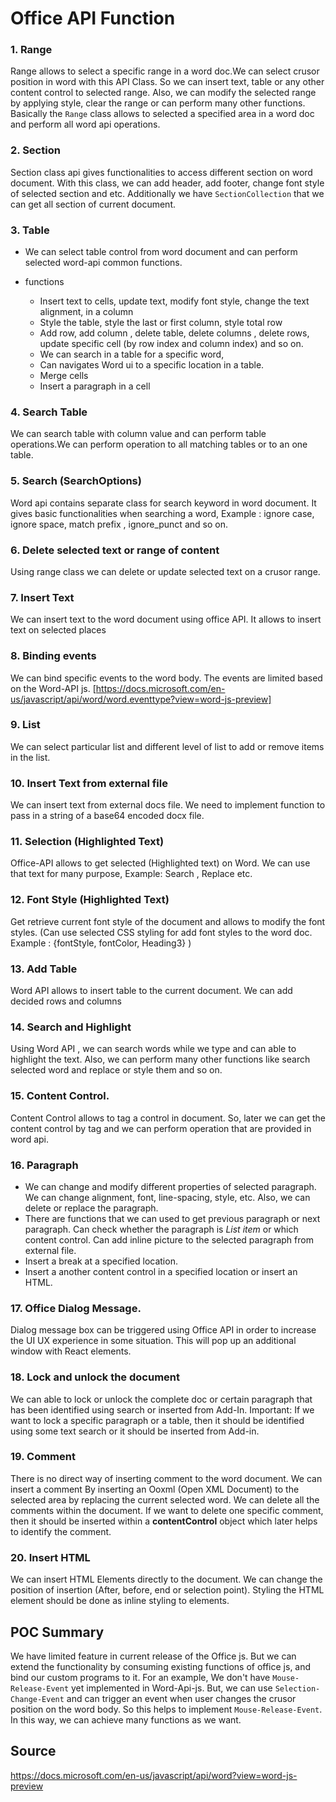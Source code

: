 # Office API Function

### 1. Range

Range allows to select a specific range in a word doc.We can select crusor position in word with this API Class. So we can insert text, table or any other content control to selected range. Also, we can modify the selected range by applying style, clear the range or can perform many other functions. Basically the `Range` class allows to selected a specified area in a word doc and perform all word api operations.

### 2. Section

Section class api gives functionalities to access different section on word document. With this class, we can add header, add footer, change font style of selected section and etc.
Additionally we have `SectionCollection` that we can get all section of current document.

### 3. Table

- We can select table control from word document and can perform selected word-api common functions.
- functions

  - Insert text to cells, update text, modify font style, change the text alignment, in a column
  - Style the table, style the last or first column, style total row
  - Add row, add column , delete table, delete columns , delete rows, update specific cell (by row index and column index) and so on.
  - We can search in a table for a specific word,
  - Can navigates Word ui to a specific location in a table.
  - Merge cells
  - Insert a paragraph in a cell

### 4. Search Table

We can search table with column value and can perform table operations.We can perform operation to all matching tables or to an one table.

### 5. Search (SearchOptions)

Word api contains separate class for search keyword in word document. It gives basic functionalities when searching a word, Example : ignore case, ignore space, match prefix , ignore_punct and so on.

### 6. Delete selected text or range of content

Using range class we can delete or update selected text on a crusor range.

### 7. Insert Text

We can insert text to the word document using office API. It allows to insert text on selected places

### 8. Binding events

We can bind specific events to the word body. The events are limited based on the Word-API js.
[https://docs.microsoft.com/en-us/javascript/api/word/word.eventtype?view=word-js-preview]

### 9. List

We can select particular list and different level of list to add or remove items in the list.

### 10. Insert Text from external file

We can insert text from external docs file. We need to implement function to pass in a string of a base64 encoded docx file.

### 11. Selection (Highlighted Text)

Office-API allows to get selected (Highlighted text) on Word. We can use that text for many purpose, Example: Search , Replace etc.

### 12. Font Style (Highlighted Text)

Get retrieve current font style of the document and allows to modify the font styles. (Can use selected CSS styling for add font styles to the word doc. Example : {fontStyle, fontColor, Heading3} )

### 13. Add Table

Word API allows to insert table to the current document. We can add decided rows and columns

### 14. Search and Highlight

Using Word API , we can search words while we type and can able to highlight the text. Also, we can perform many other functions like search selected word and replace or style them and so on.

### 15. Content Control.

Content Control allows to tag a control in document. So, later we can get the content control by tag and we can perform operation that are provided in word api.

### 16. Paragraph

- We can change and modify different properties of selected paragraph. We can change alignment, font, line-spacing, style, etc. Also, we can delete or replace the paragraph.
- There are functions that we can used to get previous paragraph or next paragraph. Can check whether the paragraph is _List item_ or which content control. Can add inline picture to the selected paragraph from external file.
- Insert a break at a specified location.
- Insert a another content control in a specified location or insert an HTML.

### 17. Office Dialog Message.

Dialog message box can be triggered using Office API in order to increase the UI UX experience in some situation. This will pop up an additional window with React elements.

### 18. Lock and unlock the document

We can able to lock or unlock the complete doc or certain paragraph that has been identified using search or inserted from Add-In. Important: If we want to lock a specific paragraph or a table, then it should be identified using some text search or it should be inserted from Add-in.

### 19. Comment

There is no direct way of inserting comment to the word document. We can insert a comment By inserting an Ooxml (Open XML Document) to the selected area by replacing the current selected word. We can delete all the comments within the document. If we want to delete one specific comment, then it should be inserted within a **contentControl** object which later helps to identify the comment.

### 20. Insert HTML

We can insert HTML Elements directly to the document. We can change the position of insertion (After, before, end or selection point). Styling the HTML element should be done as inline styling to elements.

## POC Summary

We have limited feature in current release of the Office js. But we can extend the functionality by consuming existing functions of office js, and bind our custom programs to it. For an example, We don't have `Mouse-Release-Event` yet implemented in Word-Api-js. But, we can use `Selection-Change-Event` and can trigger an event when user changes the crusor position on the word body. So this helps to implement `Mouse-Release-Event`. In this way, we can achieve many functions as we want.

## Source

https://docs.microsoft.com/en-us/javascript/api/word?view=word-js-preview
